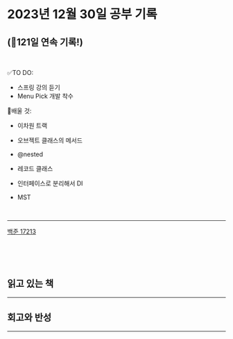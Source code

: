 # 2023년 12월 30일 공부 기록 
## (🚀121일 연속 기록!)

<br>

✅TO DO: 

- 스프링 강의 듣기
- Menu Pick 개발 착수

💭배울 것:

- 이차원 트랙
- 오브젝트 클래스의 메서드
- @nested
- 레코드 클래스
- 인터페이스로 분리해서 DI


- MST

<br>

---

[백준 17213](..%2F..%2F..%2FAlgorithm%2FSolvedProblem%2FDP%2F%EC%8B%A4%EB%B2%84%2F17213%2F17213.md)




<br><br><br>

## 읽고 있는 책

---





## 회고와 반성

---
